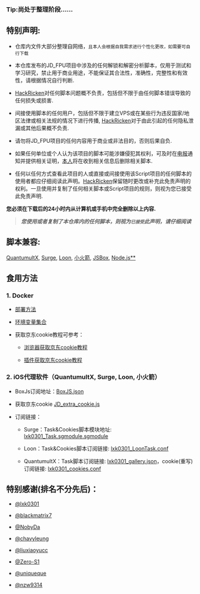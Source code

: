 ### Tip:尚处于整理阶段……

## 特别声明:
* 仓库内文件大部分整理自网络，`且本人会根据自我需求进行个性化更改，如需要可自行下载`

* 本仓库发布的JD_FPU项目中涉及的任何解锁和解密分析脚本，仅用于测试和学习研究，禁止用于商业用途，不能保证其合法性，准确性，完整性和有效性，请根据情况自行判断.

* [HackRicken](https://github.com/HackRicken)对任何脚本问题概不负责，包括但不限于由任何脚本错误导致的任何损失或损害.

* 间接使用脚本的任何用户，包括但不限于建立VPS或在某些行为违反国家/地区法律或相关法规的情况下进行传播, [HackRicken](https://github.com/HackRicken)对于由此引起的任何隐私泄漏或其他后果概不负责.

* 请勿将JD_FPU项目的任何内容用于商业或非法目的，否则后果自负.

* 如果任何单位或个人认为该项目的脚本可能涉嫌侵犯其权利，可及时在[电报](https://telegram.org/)通知并提供相关证明，[本人](https://t.me/HackRicken)将在收到相关信息后删除相关脚本.

* 任何以任何方式查看此项目的人或直接或间接使用该Script项目的任何脚本的使用者都应仔细阅读此声明。[HackRicken](https://github.com/HackRicken)保留随时更改或补充此免责声明的权利。一旦使用并复制了任何相关脚本或Script项目的规则，则视为您已接受此免责声明.

 **您必须在下载后的24小时内从计算机或手机中完全删除以上内容.**  </br>
> ***您使用或者复制了本仓库内的任何脚本，则视为`已接受`此声明，请仔细阅读*** 


## 脚本兼容: 
[QuantumultX](https://apps.apple.com/us/app/quantumult-x/id1443988620), [Surge](https://apps.apple.com/us/app/surge-4/id1442620678), [Loon](https://apps.apple.com/us/app/loon/id1373567447), [小火箭](https://apps.apple.com/us/app/shadowrocket/id932747118), [JSBox](https://apps.apple.com/us/app/jsbox-learn-to-code/id1312014438), [Node.js**](https://nodejs.org/en/)

## 食用方法

### 1. Docker

- [部署方法](./docker)

- [环境变量集合](./Tip/githubAction.md)
 
- 获取京东cookie教程可参考：
  
  + [浏览器获取京东cookie教程](./Tip/GetJdCookie.md)
    
  + [插件获取京东cookie教程](./Tip/GetJdCookie2.md)

### 2. iOS代理软件（QuantumultX, Surge, Loon, 小火箭）

- BoxJs订阅地址：[BoxJS.json](https://raw.githubusercontent.com/HackRicken/JD_FPU/main/Sub/BoxJS/BoxJS.json)

- 获取京东cookie [JD_extra_cookie.js](https://raw.githubusercontent.com/HackRicken/JD_FPU/main/JD/JD_extra_cookie.js)

- 订阅链接：

  - Surge：Task&Cookies脚本模块地址: [lxk0301_Task.sgmodule.sgmodule](https://raw.githubusercontent.com/HackRicken/JD_FPU/main/Sub/Surge/lxk0301_Task.sgmodule.sgmodule)

  - Loon：Task&Cookies脚本订阅链接: [lxk0301_LoonTask.conf](https://raw.githubusercontent.com/HackRicken/JD_FPU/main/Loon/lxk0301_LoonTask.conf)

  - QuantumultX：Task脚本订阅链接: [lxk0301_gallery.json](https://raw.githubusercontent.com/HackRicken/JD_FPU/main/QuantumultX/lxk0301_gallery.json)，cookie(重写)订阅链接: [lxk0301_cookies.conf](https://raw.githubusercontent.com/HackRicken/JD_FPU/main/Sub/QuantumultX/lxk0301_cookies.conf)


## 特别感谢(排名不分先后)：


* [@lxk0301](https://github.com/lxk0301)

* [@blackmatrix7](https://github.com/blackmatrix7)

* [@NobyDa](https://github.com/NobyDa)

* [@chavyleung](https://github.com/chavyleung)

* [@liuxiaoyucc](https://github.com/liuxiaoyucc)

* [@Zero-S1](https://github.com/Zero-S1)

* [@uniqueque](https://github.com/uniqueque)

* [@nzw9314](https://github.com/nzw9314)
